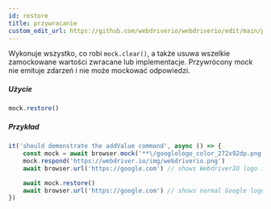 ```yaml
---
id: restore
title: przywracanie
custom_edit_url: https://github.com/webdriverio/webdriverio/edit/main/packages/webdriverio/src/commands/mock/restore.ts
---
```


Wykonuje wszystko, co robi `mock.clear()`, a także usuwa wszelkie zamockowane wartości zwracane lub implementacje.
Przywrócony mock nie emituje zdarzeń i nie może mockować odpowiedzi.

##### Użycie

```js
mock.restore()
```

##### Przykład

```js title="addValue.js"
it('should demonstrate the addValue command', async () => {
    const mock = await browser.mock('**\/googlelogo_color_272x92dp.png')
    mock.respond('https://webdriver.io/img/webdriverio.png')
    await browser.url('https://google.com') // shows WebdriverIO logo instead of Google

    await mock.restore()
    await browser.url('https://google.com') // shows normal Google logo again
})
```